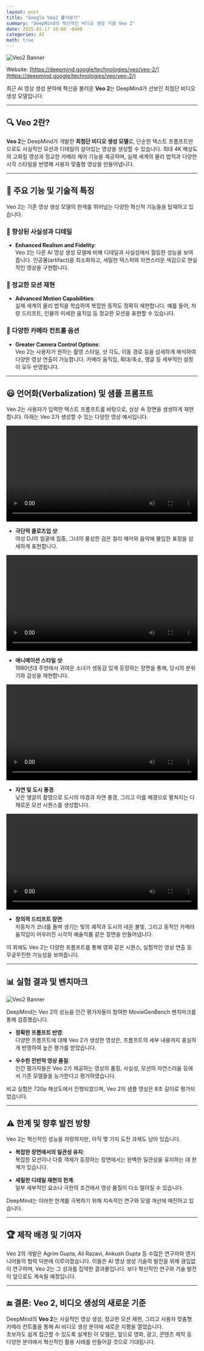 ```yaml
---
layout: post  
title: "Google Veo2 훑어보기"  
summary: "DeepMind의 혁신적인 비디오 생성 기술 Veo 2"  
date: 2025-02-17 10:00 -0400  
categories: AI  
math: true  
---
```




![Veo2 Banner](/assets/img/post_img/veo2/1.PNG)



Website: [https://deepmind.google/technologies/veo/veo-2/](https://deepmind.google/technologies/veo/veo-2/)

최근 AI 영상 생성 분야에 혁신을 불러온 **Veo 2**는 DeepMind가 선보인 최첨단 비디오 생성 모델입니다. 


---

## 🔍 Veo 2란?

**Veo 2**는 DeepMind가 개발한 **최첨단 비디오 생성 모델**로, 단순한 텍스트 프롬프트만으로도 사실적인 모션과 디테일이 살아있는 영상을 생성할 수 있습니다. 최대 4K 해상도의 고화질 영상과 정교한 카메라 제어 기능을 제공하며, 실제 세계의 물리 법칙과 다양한 시각 스타일을 반영해 사용자 맞춤형 영상을 만들어냅니다. 

---

## 🚀 주요 기능 및 기술적 특징

Veo 2는 기존 영상 생성 모델의 한계를 뛰어넘는 다양한 혁신적 기능들을 탑재하고 있습니다.

### 🎯 향상된 사실성과 디테일

- **Enhanced Realism and Fidelity**:  
  Veo 2는 다른 AI 영상 생성 모델에 비해 디테일과 사실성에서 월등한 성능을 보여줍니다. 인공물(artifact)을 최소화하고, 세밀한 텍스처와 자연스러운 색감으로 현실적인 영상을 구현합니다.

### 🎯 정교한 모션 재현

- **Advanced Motion Capabilities**:  
  실제 세계의 물리 법칙을 학습하여 복잡한 동작도 정확히 재현합니다. 예를 들어, 차량 드리프트, 인물의 미세한 움직임 등 정교한 모션을 표현할 수 있습니다. 

### 🎯 다양한 카메라 컨트롤 옵션

- **Greater Camera Control Options**:  
  Veo 2는 사용자가 원하는 촬영 스타일, 샷 각도, 이동 경로 등을 섬세하게 해석하여 다양한 영상 연출이 가능합니다. 카메라 움직임, 확대/축소, 앵글 등 세부적인 설정이 모두 반영됩니다.

---

## 😃 언어화(Verbalization) 및 샘플 프롬프트

Veo 2는 사용자가 입력한 텍스트 프롬프트를 바탕으로, 상상 속 장면을 생생하게 재현합니다. 아래는 Veo 2가 생성할 수 있는 다양한 영상 예시입니다.



<video src="/assets/img/post_img/veo2/1.webm" width="100%" height="auto" controls></video>



- **극단적 클로즈업 샷**:  
  여성 DJ의 얼굴에 집중, 그녀의 풍성한 검은 컬리 헤어와 음악에 몰입한 표정을 섬세하게 표현합니다.



<video src="/assets/img/post_img/veo2/2.webm" width="100%" height="auto" controls></video>



- **애니메이션 스타일 샷**:  
  1980년대 주방에서 귀여운 소녀가 생동감 있게 등장하는 장면을 통해, 당시의 분위기와 감성을 재현합니다.



<video src="/assets/img/post_img/veo2/3.webm" width="100%" height="auto" controls></video>




- **자연 및 도시 풍경**:  
  낮은 앵글의 촬영으로 도시의 야경과 자연 풍경, 그리고 이를 배경으로 펼쳐지는 다채로운 모션 시퀀스를 생성합니다.



<video src="/assets/img/post_img/veo2/4.webm" width="100%" height="auto" controls></video>



- **창의적 드리프트 장면**:  
  자동차가 코너를 돌며 생기는 빛의 궤적과 도시의 네온 불빛, 그리고 동적인 카메라 움직임이 어우러진 시각적 예술작품 같은 장면을 만들어냅니다. 

이 외에도 Veo 2는 다양한 프롬프트를 통해 영화 같은 시퀀스, 실험적인 영상 연출 등 무궁무진한 가능성을 보여줍니다.

---

## 📊 실험 결과 및 벤치마크



![Veo2 Banner](/assets/img/post_img/veo2/2.PNG)



DeepMind는 Veo 2의 성능을 인간 평가자들이 참여한 MovieGenBench 벤치마크를 통해 검증했습니다.  

- **정확한 프롬프트 반영**:  
  다양한 프롬프트에 대해 Veo 2가 생성한 영상은, 프롬프트의 세부 내용까지 충실하게 반영하여 높은 평가를 받았습니다.

- **우수한 전반적 영상 품질**:  
  인간 평가자들은 Veo 2가 제공하는 영상의 품질, 사실성, 모션의 자연스러움 등에서 기존 모델들을 능가한다고 평가하였습니다.

비교 실험은 720p 해상도에서 진행되었으며, Veo 2의 샘플 영상은 8초 길이로 평가되었습니다.

---

## ⚠️ 한계 및 향후 발전 방향

Veo 2는 혁신적인 성능을 자랑하지만, 아직 몇 가지 도전 과제도 남아 있습니다.

- **복잡한 장면에서의 일관성 유지**:  
  복잡한 모션이나 다중 객체가 등장하는 장면에서는 완벽한 일관성을 유지하는 데 한계가 있습니다.

- **세밀한 디테일 재현의 한계**:  
  일부 세부적인 요소나 극한의 조건에서 영상 품질이 다소 떨어질 수 있습니다.

DeepMind는 이러한 한계를 극복하기 위해 지속적인 연구와 모델 개선에 매진하고 있습니다.

---

## 🏆 제작 배경 및 기여자

Veo 2의 개발은 Agrim Gupta, Ali Razavi, Ankush Gupta 등 수많은 연구자와 엔지니어들의 협력 덕분에 이루어졌습니다. 이들은 AI 영상 생성 기술의 발전을 위해 끊임없이 연구하며, Veo 2는 그 성과를 집약한 결과물입니다. 보다 혁신적인 연구와 기술 발전이 앞으로도 계속될 예정입니다.

---

## 🔚 결론: Veo 2, 비디오 생성의 새로운 기준

DeepMind의 **Veo 2**는 사실적인 영상 생성, 정교한 모션 재현, 그리고 사용자 맞춤형 카메라 컨트롤을 통해 AI 비디오 생성 분야에 새로운 지평을 열었습니다.  
초보자도 쉽게 접근할 수 있도록 설계된 이 모델은, 앞으로 영화, 광고, 콘텐츠 제작 등 다양한 분야에서 혁신적인 활용 사례를 만들어갈 것으로 기대됩니다.
